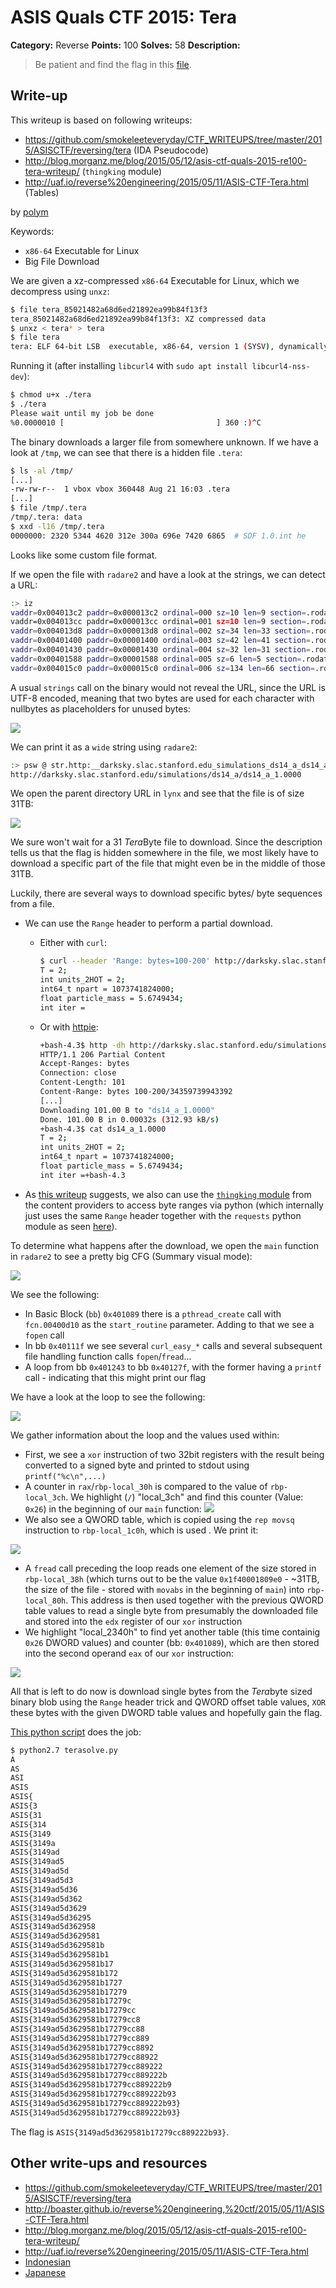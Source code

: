 # ASIS Quals CTF 2015: Tera

**Category:** Reverse
**Points:** 100
**Solves:** 58
**Description:**

> Be patient and find the flag in this [file](http://tasks.asis-ctf.ir/tera_85021482a68d6ed21892ea99b84f13f3).

## Write-up

This writeup is based on following writeups:

* <https://github.com/smokeleeteveryday/CTF_WRITEUPS/tree/master/2015/ASISCTF/reversing/tera> (IDA Pseudocode)
* <http://blog.morganz.me/blog/2015/05/12/asis-ctf-quals-2015-re100-tera-writeup/> (`thingking` module)
* <http://uaf.io/reverse%20engineering/2015/05/11/ASIS-CTF-Tera.html> (Tables)

by [polym](https://github.com/abpolym)

Keywords:

* `x86-64` Executable for Linux
* Big File Download

We are given a xz-compressed `x86-64` Executable for Linux, which we decompress using `unxz`:

```bash
$ file tera_85021482a68d6ed21892ea99b84f13f3 
tera_85021482a68d6ed21892ea99b84f13f3: XZ compressed data
$ unxz < tera* > tera
$ file tera
tera: ELF 64-bit LSB  executable, x86-64, version 1 (SYSV), dynamically linked (uses shared libs), for GNU/Linux 2.6.32, BuildID[sha1]=3cb129969996a7a51be0a179eb61f0d02607df6b, stripped
```

Running it (after installing `libcurl4` with `sudo apt install libcurl4-nss-dev`):

```bash
$ chmod u+x ./tera 
$ ./tera 
Please wait until my job be done 
%0.0000010 [                                  ] 360 :)^C
```

The binary downloads a larger file from somewhere unknown.
If we have a look at `/tmp`, we can see that there is a hidden file `.tera`:

```bash
$ ls -al /tmp/
[...]
-rw-rw-r--  1 vbox vbox 360448 Aug 21 16:03 .tera
[...]
$ file /tmp/.tera 
/tmp/.tera: data
$ xxd -l16 /tmp/.tera 
0000000: 2320 5344 4620 312e 300a 696e 7420 6865  # SDF 1.0.int he
```

Looks like some custom file format.

If we open the file with `radare2` and have a look at the strings, we can detect a URL:

```bash
:> iz
vaddr=0x004013c2 paddr=0x000013c2 ordinal=000 sz=10 len=9 section=.rodata type=ascii string=\r%%%.7f [
vaddr=0x004013cc paddr=0x000013cc ordinal=001 sz=10 len=9 section=.rodata type=ascii string=] %lld :)
vaddr=0x004013d8 paddr=0x000013d8 ordinal=002 sz=34 len=33 section=.rodata type=ascii string=Please wait until my job be done 
vaddr=0x00401400 paddr=0x00001400 ordinal=003 sz=42 len=41 section=.rodata type=ascii string=Error - pthread_create() return code: %d\n
vaddr=0x00401430 paddr=0x00001430 ordinal=004 sz=32 len=31 section=.rodata type=ascii string=Please check your connection :)
vaddr=0x00401588 paddr=0x00001588 ordinal=005 sz=6 len=5 section=.rodata type=ascii string=ADcu=
vaddr=0x004015c0 paddr=0x000015c0 ordinal=006 sz=134 len=66 section=.rodata type=wide string=http://darksky.slac.stanford.edu/simulations/ds14_a/ds14_a_1.0000\n
```

A usual `strings` call on the binary would not reveal the URL, since the URL is UTF-8 encoded, meaning that two bytes are used for each character with nullbytes as placeholders for unused bytes:

![](./utf8string.png)

We can print it as a `wide` string using `radare2`:

```bash
:> psw @ str.http:__darksky.slac.stanford.edu_simulations_ds14_a_ds14_a_1.0000_n 
http://darksky.slac.stanford.edu/simulations/ds14_a/ds14_a_1.0000
```

We open the parent directory URL in `lynx` and see that the file is of size 31TB:

![](./lynx.png)

We sure won't wait for a 31 *Tera*Byte file to download.
Since the description tells us that the flag is hidden somewhere in the file, we most likely have to download a specific part of the file that might even be in the middle of those 31TB.

Luckily, there are several ways to download specific bytes/ byte sequences from a file.

* We can use the `Range` header to perform a partial download.
  * Either with `curl`:

    ```bash
    $ curl --header 'Range: bytes=100-200' http://darksky.slac.stanford.edu/simulations/ds14_a/ds14_a_1.0000 && echo
    T = 2;
    int units_2HOT = 2;
    int64_t npart = 1073741824000;
    float particle_mass = 5.6749434;
    int iter =
    ```

  * Or with [httpie](https://github.com/jkbrzt/httpie):

    ```bash
    +bash-4.3$ http -dh http://darksky.slac.stanford.edu/simulations/ds14_a/ds14_a_1.0000 'Range: bytes=100-200'
    HTTP/1.1 206 Partial Content
    Accept-Ranges: bytes
    Connection: close
    Content-Length: 101
    Content-Range: bytes 100-200/34359739943392
    [...]
    Downloading 101.00 B to "ds14_a_1.0000"
    Done. 101.00 B in 0.00032s (312.93 kB/s)
    +bash-4.3$ cat ds14_a_1.0000 
    T = 2;
    int units_2HOT = 2;
    int64_t npart = 1073741824000;
    float particle_mass = 5.6749434;
    int iter =+bash-4.3
    ```

* As [this writeup](http://blog.morganz.me/blog/2015/05/12/asis-ctf-quals-2015-re100-tera-writeup/) suggests, we also can use the [`thingking` module](https://bitbucket.org/darkskysims/data_release#markdown-header-python-based-exploration) from the content providers to access byte ranges via python (which internally just uses the same `Range` header together with the `requests` python module as seen [here](https://bitbucket.org/zeropy/thingking/src/965cdb7c1a7cf010b2742b0b2f983d0007703501/thingking/arbitrary_page.py?at=default&fileviewer=file-view-default)).

To determine what happens after the download, we open the `main` function in `radare2` to see a pretty big CFG (Summary visual mode):

![](./main.png)

We see the following:

* In Basic Block (`bb`) `0x401089` there is a `pthread_create` call with `fcn.00400d10` as the `start_routine` parameter. Adding to that we see a `fopen` call
* In bb `0x40111f` we see several `curl_easy_*` calls and several subsequent file handling function calls `fopen`/`fread`...
* A loop from bb `0x401243` to bb `0x40127f`, with the former having a `printf` call - indicating that this might print our flag

We have a look at the loop to see the following:

![](./loop.png)

We gather information about the loop and the values used within:

* First, we see a `xor` instruction of two 32bit registers with the result being converted to a signed byte and printed to stdout using `printf("%c\n",...)`
* A counter in `rax`/`rbp-local_30h` is compared to the value of `rbp-local_3ch`. We highlight (`/`) "local_3ch" and find this counter (Value: `0x26`) in the beginning of our `main` function: ![](./local_3ch.png)
* We also see a QWORD table, which is copied using the `rep movsq` instruction to `rbp-local_1c0h`, which is used . We print it:

![](./0x401480.png)
* A `fread` call preceding the loop reads one element of the size stored in `rbp-local_38h` (which turns out to be the value `0x1f40001809e0` - ~31TB, the size of the file - stored with `movabs` in the beginning of `main`) into `rbp-local_80h`. This address is then used together with the previous QWORD table values to read a single byte from presumably the downloaded file and stored into the `edx` register of our `xor` instruction
* We highlight "local_2340h" to find yet another table (this time containig `0x26` DWORD values) and counter (bb: `0x401089`), which are then stored into the second operand `eax` of our `xor` instruction:

![](./0x401680.png)

All that is left to do now is download single bytes from the *Tera*byte sized binary blob using the `Range` header trick and QWORD offset table values, `XOR` these bytes with the given DWORD table values and hopefully gain the flag.

[This python script](./terasolve.py) does the job:

```bash
$ python2.7 terasolve.py
A
AS
ASI
ASIS
ASIS{
ASIS{3
ASIS{31
ASIS{314
ASIS{3149
ASIS{3149a
ASIS{3149ad
ASIS{3149ad5
ASIS{3149ad5d
ASIS{3149ad5d3
ASIS{3149ad5d36
ASIS{3149ad5d362
ASIS{3149ad5d3629
ASIS{3149ad5d36295
ASIS{3149ad5d362958
ASIS{3149ad5d3629581
ASIS{3149ad5d3629581b
ASIS{3149ad5d3629581b1
ASIS{3149ad5d3629581b17
ASIS{3149ad5d3629581b172
ASIS{3149ad5d3629581b1727
ASIS{3149ad5d3629581b17279
ASIS{3149ad5d3629581b17279c
ASIS{3149ad5d3629581b17279cc
ASIS{3149ad5d3629581b17279cc8
ASIS{3149ad5d3629581b17279cc88
ASIS{3149ad5d3629581b17279cc889
ASIS{3149ad5d3629581b17279cc8892
ASIS{3149ad5d3629581b17279cc88922
ASIS{3149ad5d3629581b17279cc889222
ASIS{3149ad5d3629581b17279cc889222b
ASIS{3149ad5d3629581b17279cc889222b9
ASIS{3149ad5d3629581b17279cc889222b93
ASIS{3149ad5d3629581b17279cc889222b93}
ASIS{3149ad5d3629581b17279cc889222b93}
```

The flag is `ASIS{3149ad5d3629581b17279cc889222b93}`.

## Other write-ups and resources

* <https://github.com/smokeleeteveryday/CTF_WRITEUPS/tree/master/2015/ASISCTF/reversing/tera>
* <http://boaster.github.io/reverse%20engineering,%20ctf/2015/05/11/ASIS-CTF-Tera.html>
* <http://blog.morganz.me/blog/2015/05/12/asis-ctf-quals-2015-re100-tera-writeup/>
* <http://uaf.io/reverse%20engineering/2015/05/11/ASIS-CTF-Tera.html>
* [Indonesian](https://github.com/rentjongteam/write-ups-2015/tree/master/asis-quals-2015/tera)
* [Japanese](http://charo-it.hatenablog.jp/entry/2015/05/12/165808)
